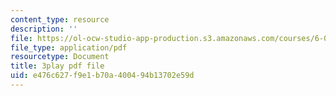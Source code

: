 ```yaml
---
content_type: resource
description: ''
file: https://ol-ocw-studio-app-production.s3.amazonaws.com/courses/6-046j-design-and-analysis-of-algorithms-spring-2015/e476c627f9e1b70a400494b13702e59d_09vU-wVwW3U.pdf
file_type: application/pdf
resourcetype: Document
title: 3play pdf file
uid: e476c627-f9e1-b70a-4004-94b13702e59d
---
```

